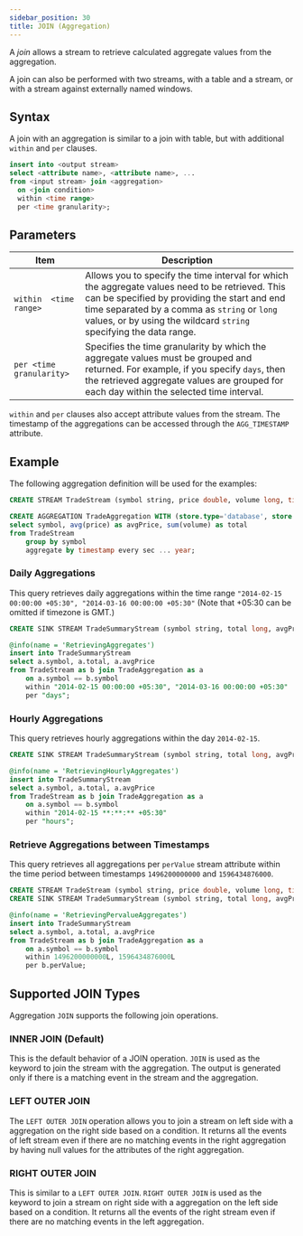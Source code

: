 ```yaml
---
sidebar_position: 30
title: JOIN (Aggregation)
---
```


A _join_ allows a stream to retrieve calculated aggregate values from the aggregation.

A join can also be performed with two streams, with a table and a stream, or with a stream against externally named windows.

## Syntax

A join with an aggregation is similar to a join with table, but with additional `within` and `per` clauses.

```sql
insert into <output stream>
select <attribute name>, <attribute name>, ...
from <input stream> join <aggregation>
  on <join condition>
  within <time range>
  per <time granularity>;
```

## Parameters

| Item | Description |
|---------|---------|
| `within  <time range>`| Allows you to specify the time interval for which the aggregate values need to be retrieved. This can be specified by providing the start and end time separated by a comma as `string` or `long` values, or by using the wildcard `string` specifying the data range. |
| `per <time granularity>`| Specifies the time granularity by which the aggregate values must be grouped and returned. For example, if you specify `days`, then the retrieved aggregate values are grouped for each day within the selected time interval. |

`within` and `per` clauses also accept attribute values from the stream.
The timestamp of the aggregations can be accessed through the `AGG_TIMESTAMP` attribute.

## Example

The following aggregation definition will be used for the examples:

```sql
CREATE STREAM TradeStream (symbol string, price double, volume long, timestamp long);

CREATE AGGREGATION TradeAggregation WITH (store.type='database', store.replication.type='global')
select symbol, avg(price) as avgPrice, sum(volume) as total
from TradeStream
    group by symbol
    aggregate by timestamp every sec ... year;
```

### Daily Aggregations

This query retrieves daily aggregations within the time range `"2014-02-15 00:00:00 +05:30", "2014-03-16 00:00:00 +05:30"` (Note that +05:30 can be omitted if timezone is GMT.)

```sql
CREATE SINK STREAM TradeSummaryStream (symbol string, total long, avgPrice double);

@info(name = 'RetrievingAggregates')
insert into TradeSummaryStream
select a.symbol, a.total, a.avgPrice 
from TradeStream as b join TradeAggregation as a
    on a.symbol == b.symbol 
    within "2014-02-15 00:00:00 +05:30", "2014-03-16 00:00:00 +05:30" 
    per "days";
```

### Hourly Aggregations

This query retrieves hourly aggregations within the day `2014-02-15`.

```sql
CREATE SINK STREAM TradeSummaryStream (symbol string, total long, avgPrice double);

@info(name = 'RetrievingHourlyAggregates')
insert into TradeSummaryStream
select a.symbol, a.total, a.avgPrice 
from TradeStream as b join TradeAggregation as a
    on a.symbol == b.symbol 
    within "2014-02-15 **:**:** +05:30"
    per "hours";
```

### Retrieve Aggregations between Timestamps

This query retrieves all aggregations per `perValue` stream attribute within the time period between timestamps `1496200000000` and `1596434876000`.

```sql
CREATE STREAM TradeStream (symbol string, price double, volume long, timestamp long, perValue string);
CREATE SINK STREAM TradeSummaryStream (symbol string, total long, avgPrice double);

@info(name = 'RetrievingPervalueAggregates')
insert into TradeSummaryStream
select a.symbol, a.total, a.avgPrice 
from TradeStream as b join TradeAggregation as a
    on a.symbol == b.symbol 
    within 1496200000000L, 1596434876000L
    per b.perValue;
```

## Supported JOIN Types

Aggregation `JOIN` supports the following join operations.

### INNER JOIN (Default)

This is the default behavior of a JOIN operation. `JOIN` is used as the keyword to join the stream with the aggregation. The output is generated only if there is a matching event in the stream and the aggregation.

### LEFT OUTER JOIN

The `LEFT OUTER JOIN` operation allows you to join a stream on left side with a aggregation on the right side based on a condition.
It returns all the events of left stream even if there are no matching events in the right aggregation by having null values for the attributes of the right aggregation.

### RIGHT OUTER JOIN

This is similar to a `LEFT OUTER JOIN`. `RIGHT OUTER JOIN` is used as the keyword to join a stream on right side with a aggregation on the left side based on a condition. It returns all the events of the right stream even if there are no matching events in the left aggregation.
